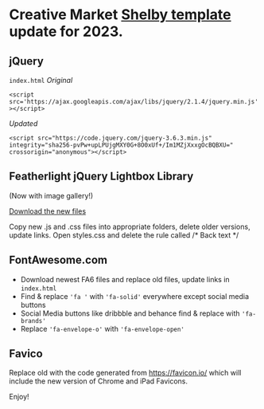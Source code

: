 # Creative Market  [Shelby template](https://creativemarket.com/Bruk/70522-Shelby-One-Page-HTML5-Template) update for 2023. 


## jQuery

`index.html`
*Original* 

`<script src='https://ajax.googleapis.com/ajax/libs/jquery/2.1.4/jquery.min.js'></script>` 

*Updated*

`<script src="https://code.jquery.com/jquery-3.6.3.min.js" integrity="sha256-pvPw+upLPUjgMXY0G+8O0xUf+/Im1MZjXxxgOcBQBXU=" crossorigin="anonymous"></script>`

## Featherlight jQuery Lightbox Library

(Now with image gallery!)

[Download the new files](https://noelboss.github.io/featherlight/)

Copy new .js and .css files into appropriate folders, delete older versions, update links.
Open styles.css and delete the rule called /* Back text */

## FontAwesome.com

* Download newest FA6 files and replace old files, update links in `index.html`
* Find & replace `'fa '` with `'fa-solid'` everywhere except social media buttons
* Social Media buttons like dribbble and behance find & replace with `'fa-brands'`
* Replace `'fa-envelope-o'` with `'fa-envelope-open'`

## Favico

Replace old <!-- Favicon --> with the code generated from https://favicon.io/ which will include the new version of Chrome and iPad Favicons.

Enjoy!
